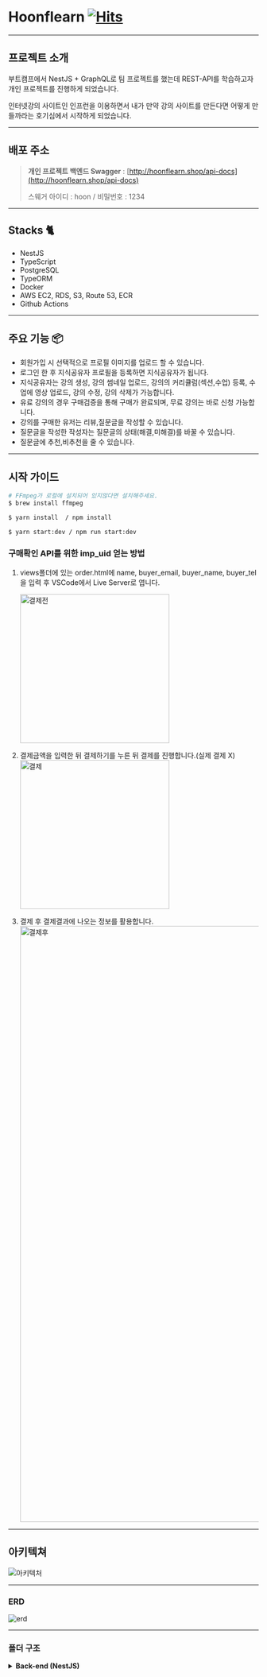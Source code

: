 # Hoonflearn [![Hits](https://hits.seeyoufarm.com/api/count/incr/badge.svg?url=https%3A%2F%2Fgithub.com%2Fhoon2-kim%2FNestJS-Hoonflearn&count_bg=%2379C83D&title_bg=%23555555&icon=&icon_color=%23E7E7E7&title=hits&edge_flat=false)](https://hits.seeyoufarm.com)

---

## 프로젝트 소개

부트캠프에서 NestJS + GraphQL로 팀 프로젝트를 했는데 REST-API를 학습하고자 개인 프로젝트를 진행하게 되었습니다.

인터넷강의 사이트인 인프런을 이용하면서 내가 만약 강의 사이트를 만든다면 어떻게 만들까라는 호기심에서 시작하게 되었습니다.

---

## 배포 주소

> **개인 프로젝트 백엔드 Swagger** : [http://hoonflearn.shop/api-docs](http://hoonflearn.shop/api-docs)<br>
>
> 스웨거 아이디 : hoon / 비밀번호 : 1234

---

## Stacks 🐈

- NestJS
- TypeScript
- PostgreSQL
- TypeORM
- Docker
- AWS EC2, RDS, S3, Route 53, ECR
- Github Actions

---

## 주요 기능 📦

- 회원가입 시 선택적으로 프로필 이미지를 업로드 할 수 있습니다.
- 로그인 한 후 지식공유자 프로필을 등록하면 지식공유자가 됩니다.
- 지식공유자는 강의 생성, 강의 썸네일 업로드, 강의의 커리큘럼(섹션,수업) 등록, 수업에 영상 업로드, 강의 수정, 강의 삭제가 가능합니다.
- 유료 강의의 경우 구매검증을 통해 구매가 완료되며, 무료 강의는 바로 신청 가능합니다.
- 강의를 구매한 유저는 리뷰,질문글을 작성할 수 있습니다.
- 질문글을 작성한 작성자는 질문글의 상태(해결,미해결)를 바꿀 수 있습니다.
- 질문글에 추천,비추천을 줄 수 있습니다.

---

## 시작 가이드

```bash
# FFmpeg가 로컬에 설치되어 있지않다면 설치해주세요.
$ brew install ffmpeg

$ yarn install  / npm install

$ yarn start:dev / npm run start:dev
```

### 구매확인 API를 위한 imp_uid 얻는 방법

1. views폴더에 있는 order.html에 name, buyer_email, buyer_name, buyer_tel을 입력 후 VSCode에서 Live Server로 엽니다.

   <img width="300" alt="결제전" src="https://github.com/hoon2-kim/NestJS-Hoonflearn/assets/107983013/90026ede-9f9c-4c50-9a91-bcbfe43e5a5e">

2. 결제금액을 입력한 뒤 결제하기를 누른 뒤 결제를 진행합니다.(실제 결제 X)
   <img width="300" alt="결제" src="https://github.com/hoon2-kim/NestJS-Hoonflearn/assets/107983013/291751eb-6bc9-4642-b50b-ab61299df6a4">

3. 결제 후 결제결과에 나오는 정보를 활용합니다.
   <img width="1200" alt="결제후" src="https://github.com/hoon2-kim/NestJS-Hoonflearn/assets/107983013/4f6d920e-ecd9-4b7a-a250-2b39e85928be">

---

## 아키텍쳐

![아키텍처](https://github.com/hoon2-kim/nestjs-postgresql-graphql-survey/assets/107983013/c5419509-8457-4ce4-8858-990b310786b7)

---

### ERD

![erd](https://github.com/hoon2-kim/nestjs-postgresql-graphql-survey/assets/107983013/d574ebde-dda7-4f0f-95f0-5882be723958)

---

### 폴더 구조

<details>
  <summary><b>Back-end (NestJS)</b></summary>

```
📦hoonflearn-server
 ┃ 📂.github
 ┃ ┣ 📂workflows
 ┃ ┃   ┗ 📜deploy.yml
 ┣ 📂src
 ┃ ┣ 📂auth
 ┃ ┃ ┣ 📂__tests__
 ┃ ┃ ┃ ┣ 📜auth.controller.spec.ts
 ┃ ┃ ┃ ┗ 📜auth.service.spec.ts
 ┃ ┃ ┣ 📂decorators
 ┃ ┃ ┃ ┣ 📜current-optionalUser.decorator.ts
 ┃ ┃ ┃ ┣ 📜current-user.decorator.ts
 ┃ ┃ ┃ ┗ 📜role-protected.decorator.ts
 ┃ ┃ ┣ 📂dtos
 ┃ ┃ ┃ ┗ 📂request
 ┃ ┃ ┃ ┃ ┗ 📜login-user.dto.ts
 ┃ ┃ ┣ 📂guards
 ┃ ┃ ┃ ┣ 📜at.guard.ts
 ┃ ┃ ┃ ┣ 📜public.guard.ts
 ┃ ┃ ┃ ┣ 📜role.guard.ts
 ┃ ┃ ┃ ┗ 📜rt.guard.ts
 ┃ ┃ ┣ 📂interfaces
 ┃ ┃ ┃ ┣ 📜auth.interface.ts
 ┃ ┃ ┃ ┗ 📜jwt-payload.interface.ts
 ┃ ┃ ┣ 📂strategies
 ┃ ┃ ┃ ┣ 📜jwt-at.strategy.ts
 ┃ ┃ ┃ ┗ 📜jwt-rt.strategy.ts
 ┃ ┃ ┣ 📂types
 ┃ ┃ ┃ ┗ 📜tokens.type.ts
 ┃ ┃ ┣ 📜auth.controller.ts
 ┃ ┃ ┣ 📜auth.module.ts
 ┃ ┃ ┣ 📜auth.service.ts
 ┃ ┃ ┗ 📜auth.swagger.ts
 ┃ ┣ 📂aws-s3
 ┃ ┃ ┣ 📜aws-s3.module.ts
 ┃ ┃ ┗ 📜aws-s3.service.ts
 ┃ ┣ 📂cart
 ┃ ┃ ┣ 📂__tests__
 ┃ ┃ ┃ ┣ 📜cart.controller.spec.ts
 ┃ ┃ ┃ ┗ 📜cart.service.spec.ts
 ┃ ┃ ┣ 📂dtos
 ┃ ┃ ┃ ┣ 📂request
 ┃ ┃ ┃ ┃ ┗ 📜create-cart.dto.ts
 ┃ ┃ ┃ ┗ 📂response
 ┃ ┃ ┃ ┃ ┗ 📜cart.response.dto.ts
 ┃ ┃ ┣ 📂entities
 ┃ ┃ ┃ ┗ 📜cart.entity.ts
 ┃ ┃ ┣ 📂interfaces
 ┃ ┃ ┃ ┗ 📜cart.interface.ts
 ┃ ┃ ┣ 📜cart.controller.ts
 ┃ ┃ ┣ 📜cart.module.ts
 ┃ ┃ ┣ 📜cart.service.ts
 ┃ ┃ ┗ 📜cart.swagger.ts
 ┃ ┣ 📂cart_course
 ┃ ┃ ┣ 📂__tests__
 ┃ ┃ ┃ ┗ 📜cart_course.service.spec.ts
 ┃ ┃ ┣ 📂entities
 ┃ ┃ ┃ ┗ 📜cart-course.entity.ts
 ┃ ┃ ┣ 📜cart_course.module.ts
 ┃ ┃ ┗ 📜cart_course.service.ts
 ┃ ┣ 📂category
 ┃ ┃ ┣ 📂__tests__
 ┃ ┃ ┃ ┣ 📜category.controller.spec.ts
 ┃ ┃ ┃ ┗ 📜category.service.spec.ts
 ┃ ┃ ┣ 📂dtos
 ┃ ┃ ┃ ┣ 📂request
 ┃ ┃ ┃ ┃ ┣ 📜create-category.dto.ts
 ┃ ┃ ┃ ┃ ┗ 📜update-category.dto.ts
 ┃ ┃ ┃ ┗ 📂response
 ┃ ┃ ┃ ┃ ┗ 📜category.response.dto.ts
 ┃ ┃ ┣ 📂entities
 ┃ ┃ ┃ ┗ 📜category.entity.ts
 ┃ ┃ ┣ 📂interfaces
 ┃ ┃ ┃ ┗ 📜category.interface.ts
 ┃ ┃ ┣ 📜category.controller.ts
 ┃ ┃ ┣ 📜category.module.ts
 ┃ ┃ ┣ 📜category.service.ts
 ┃ ┃ ┗ 📜category.swagger.ts
 ┃ ┣ 📂category_course
 ┃ ┃ ┣ 📂__tests__
 ┃ ┃ ┃ ┗ 📜category_course.service.spec.ts
 ┃ ┃ ┣ 📂dtos
 ┃ ┃ ┃ ┗ 📂response
 ┃ ┃ ┃ ┃ ┗ 📜category-course.response.dto.ts
 ┃ ┃ ┣ 📂entities
 ┃ ┃ ┃ ┗ 📜category-course.entitiy.ts
 ┃ ┃ ┣ 📂interfaces
 ┃ ┃ ┃ ┗ 📜category-course.interface.ts
 ┃ ┃ ┣ 📜category_course.module.ts
 ┃ ┃ ┗ 📜category_course.service.ts
 ┃ ┣ 📂common
 ┃ ┃ ┣ 📂dtos
 ┃ ┃ ┃ ┣ 📜page-meta.dto.ts
 ┃ ┃ ┃ ┣ 📜page-option.dto.ts
 ┃ ┃ ┃ ┗ 📜page.dto.ts
 ┃ ┃ ┣ 📂filters
 ┃ ┃ ┃ ┗ 📜http-api-exception.filter.ts
 ┃ ┃ ┣ 📂helpers
 ┃ ┃ ┃ ┣ 📜fileFilter.helper.ts
 ┃ ┃ ┃ ┗ 📜getVideoDuration.helper.ts
 ┃ ┃ ┗ 📂pipes
 ┃ ┃ ┃ ┗ 📜course-price.pipe.ts
 ┃ ┣ 📂config
 ┃ ┃ ┗ 📜database.ts
 ┃ ┣ 📂course
 ┃ ┃ ┣ 📂__tests__
 ┃ ┃ ┃ ┣ 📜course.controller.spec.ts
 ┃ ┃ ┃ ┗ 📜course.service.spec.ts
 ┃ ┃ ┣ 📂dtos
 ┃ ┃ ┃ ┣ 📂query
 ┃ ┃ ┃ ┃ ┗ 📜course-list.query.dto.ts
 ┃ ┃ ┃ ┣ 📂request
 ┃ ┃ ┃ ┃ ┣ 📜create-course.dto.ts
 ┃ ┃ ┃ ┃ ┗ 📜update-course.dto.ts
 ┃ ┃ ┃ ┗ 📂response
 ┃ ┃ ┃ ┃ ┗ 📜course.response.ts
 ┃ ┃ ┣ 📂entities
 ┃ ┃ ┃ ┗ 📜course.entity.ts
 ┃ ┃ ┣ 📂enums
 ┃ ┃ ┃ ┗ 📜course.enum.ts
 ┃ ┃ ┣ 📂interfaces
 ┃ ┃ ┃ ┗ 📜course.interface.ts
 ┃ ┃ ┣ 📜.DS_Store
 ┃ ┃ ┣ 📜course.controller.ts
 ┃ ┃ ┣ 📜course.module.ts
 ┃ ┃ ┣ 📜course.service.ts
 ┃ ┃ ┗ 📜course.swagger.ts
 ┃ ┣ 📂course_user
 ┃ ┃ ┣ 📂__tests__
 ┃ ┃ ┃ ┗ 📜course_user.service.spec.ts
 ┃ ┃ ┣ 📂dtos
 ┃ ┃ ┃ ┗ 📂response
 ┃ ┃ ┃ ┃ ┗ 📜course-user.response.dto.ts
 ┃ ┃ ┣ 📂entities
 ┃ ┃ ┃ ┗ 📜course-user.entity.ts
 ┃ ┃ ┣ 📂enums
 ┃ ┃ ┃ ┗ 📜course-user.enum.ts
 ┃ ┃ ┣ 📂interfaces
 ┃ ┃ ┃ ┗ 📜course-user.interface.ts
 ┃ ┃ ┣ 📜course-user.module.ts
 ┃ ┃ ┗ 📜course-user.service.ts
 ┃ ┣ 📂course_wish
 ┃ ┃ ┣ 📂__tests__
 ┃ ┃ ┃ ┗ 📜course_wish.service.spec.ts
 ┃ ┃ ┣ 📂dtos
 ┃ ┃ ┃ ┗ 📂response
 ┃ ┃ ┃ ┃ ┗ 📜course-wish.reponse.dto.ts
 ┃ ┃ ┣ 📂entities
 ┃ ┃ ┃ ┗ 📜course-wish.entity.ts
 ┃ ┃ ┣ 📂interfaces
 ┃ ┃ ┃ ┗ 📜course-wish.interface.ts
 ┃ ┃ ┣ 📜course_wish.module.ts
 ┃ ┃ ┗ 📜course_wish.service.ts
 ┃ ┣ 📂instructor
 ┃ ┃ ┣ 📂__tests__
 ┃ ┃ ┃ ┣ 📜instructor.controller.spec.ts
 ┃ ┃ ┃ ┗ 📜instructor.service.spec.ts
 ┃ ┃ ┣ 📂dtos
 ┃ ┃ ┃ ┣ 📂query
 ┃ ┃ ┃ ┃ ┗ 📜instructor.query.dto.ts
 ┃ ┃ ┃ ┗ 📂request
 ┃ ┃ ┃ ┃ ┣ 📜create-instructor.dto.ts
 ┃ ┃ ┃ ┃ ┗ 📜update-instructor.dto.ts
 ┃ ┃ ┣ 📂entities
 ┃ ┃ ┃ ┗ 📜instructor-profile.entity.ts
 ┃ ┃ ┣ 📂enums
 ┃ ┃ ┃ ┗ 📜instructor.enum.ts
 ┃ ┃ ┣ 📂interfaces
 ┃ ┃ ┃ ┗ 📜instructor.interface.ts
 ┃ ┃ ┣ 📜instructor.controller.ts
 ┃ ┃ ┣ 📜instructor.module.ts
 ┃ ┃ ┣ 📜instructor.service.ts
 ┃ ┃ ┗ 📜instructor.swagger.ts
 ┃ ┣ 📂lesson
 ┃ ┃ ┣ 📂__tests__
 ┃ ┃ ┃ ┣ 📜lesson.controller.spec.ts
 ┃ ┃ ┃ ┗ 📜lesson.service.spec.ts
 ┃ ┃ ┣ 📂dtos
 ┃ ┃ ┃ ┣ 📂request
 ┃ ┃ ┃ ┃ ┣ 📜create-lesson.dto.ts
 ┃ ┃ ┃ ┃ ┗ 📜update-lesson.dto.ts
 ┃ ┃ ┃ ┗ 📂response
 ┃ ┃ ┃ ┃ ┗ 📜lesson.response.dto.ts
 ┃ ┃ ┣ 📂entities
 ┃ ┃ ┃ ┗ 📜lesson.entity.ts
 ┃ ┃ ┣ 📂enums
 ┃ ┃ ┃ ┗ 📜lesson.enum.ts
 ┃ ┃ ┣ 📂interfaces
 ┃ ┃ ┃ ┗ 📜lesson.interface.ts
 ┃ ┃ ┣ 📜lesson.controller.ts
 ┃ ┃ ┣ 📜lesson.module.ts
 ┃ ┃ ┣ 📜lesson.service.ts
 ┃ ┃ ┗ 📜lesson.swagger.ts
 ┃ ┣ 📂order
 ┃ ┃ ┣ 📂__tests__
 ┃ ┃ ┃ ┣ 📜order.controller.spec.ts
 ┃ ┃ ┃ ┗ 📜order.service.spec.ts
 ┃ ┃ ┣ 📂dtos
 ┃ ┃ ┃ ┣ 📂query
 ┃ ┃ ┃ ┃ ┗ 📜order-list.query.dto.ts
 ┃ ┃ ┃ ┣ 📂request
 ┃ ┃ ┃ ┃ ┗ 📜create-order.dto.ts
 ┃ ┃ ┃ ┗ 📂response
 ┃ ┃ ┃ ┃ ┗ 📜order.response.dto.ts
 ┃ ┃ ┣ 📂entities
 ┃ ┃ ┃ ┗ 📜order.entity.ts
 ┃ ┃ ┣ 📂enums
 ┃ ┃ ┃ ┗ 📜order.enum.ts
 ┃ ┃ ┣ 📂interfaces
 ┃ ┃ ┃ ┗ 📜order.interface.ts
 ┃ ┃ ┣ 📜iamport.service.ts
 ┃ ┃ ┣ 📜order.controller.ts
 ┃ ┃ ┣ 📜order.module.ts
 ┃ ┃ ┣ 📜order.service.ts
 ┃ ┃ ┗ 📜order.swagger.ts
 ┃ ┣ 📂order_course
 ┃ ┃ ┣ 📂__tests__
 ┃ ┃ ┃ ┗ 📜order_course.service.spec.ts
 ┃ ┃ ┣ 📂dtos
 ┃ ┃ ┃ ┗ 📂response
 ┃ ┃ ┃ ┃ ┗ 📜order-course.response.dto.ts
 ┃ ┃ ┣ 📂entities
 ┃ ┃ ┃ ┗ 📜order-course.entity.ts
 ┃ ┃ ┣ 📂interfaces
 ┃ ┃ ┃ ┗ 📜order-course.interface.ts
 ┃ ┃ ┣ 📜order-course.module.ts
 ┃ ┃ ┗ 📜order-course.service.ts
 ┃ ┣ 📂question
 ┃ ┃ ┣ 📂__tests__
 ┃ ┃ ┃ ┣ 📜question.controller.spec.ts
 ┃ ┃ ┃ ┗ 📜question.service.spec.ts
 ┃ ┃ ┣ 📂dtos
 ┃ ┃ ┃ ┣ 📂query
 ┃ ┃ ┃ ┃ ┗ 📜question-list.query.dto.ts
 ┃ ┃ ┃ ┣ 📂request
 ┃ ┃ ┃ ┃ ┣ 📜create-question.dto.ts
 ┃ ┃ ┃ ┃ ┣ 📜question-status.dto.ts
 ┃ ┃ ┃ ┃ ┣ 📜question-vote.dto.ts
 ┃ ┃ ┃ ┃ ┗ 📜update-question.dto.ts
 ┃ ┃ ┃ ┗ 📂response
 ┃ ┃ ┃ ┃ ┗ 📜question.response.dto.ts
 ┃ ┃ ┣ 📂entities
 ┃ ┃ ┃ ┗ 📜question.entity.ts
 ┃ ┃ ┣ 📂enums
 ┃ ┃ ┃ ┗ 📜question.enum.ts
 ┃ ┃ ┣ 📂events
 ┃ ┃ ┃ ┗ 📜question-hit.event.ts
 ┃ ┃ ┣ 📂interfaces
 ┃ ┃ ┃ ┗ 📜question.interface.ts
 ┃ ┃ ┣ 📂listeners
 ┃ ┃ ┃ ┗ 📜question-hit.listener.ts
 ┃ ┃ ┣ 📜question.controller.ts
 ┃ ┃ ┣ 📜question.module.ts
 ┃ ┃ ┣ 📜question.service.ts
 ┃ ┃ ┗ 📜question.swagger.ts
 ┃ ┣ 📂question-comment
 ┃ ┃ ┣ 📂__tests__
 ┃ ┃ ┃ ┣ 📜question-comment.controller.spec.ts
 ┃ ┃ ┃ ┣ 📜question-comment.service.spec.ts
 ┃ ┃ ┃ ┣ 📜question-recomment.controller.spec.ts
 ┃ ┃ ┃ ┗ 📜question-recomment.service.spec.ts
 ┃ ┃ ┣ 📂dtos
 ┃ ┃ ┃ ┣ 📂request
 ┃ ┃ ┃ ┃ ┣ 📜create-question-comment.dto.ts
 ┃ ┃ ┃ ┃ ┗ 📜update-question-comment.dto.ts
 ┃ ┃ ┃ ┗ 📂response
 ┃ ┃ ┃ ┃ ┗ 📜question-comment.response.dto.ts
 ┃ ┃ ┣ 📂entities
 ┃ ┃ ┃ ┗ 📜question-comment.entity.ts
 ┃ ┃ ┣ 📂interfaces
 ┃ ┃ ┃ ┗ 📜question-comment.interface.ts
 ┃ ┃ ┣ 📂question-reComment
 ┃ ┃ ┃ ┣ 📂dtos
 ┃ ┃ ┃ ┃ ┗ 📂request
 ┃ ┃ ┃ ┃ ┃ ┣ 📜create-question-recomment.dto.ts
 ┃ ┃ ┃ ┃ ┃ ┗ 📜update-question-recomment.dto.ts
 ┃ ┃ ┃ ┣ 📜question-recomment.controller.ts
 ┃ ┃ ┃ ┗ 📜question-recomment.service.ts
 ┃ ┃ ┣ 📜question-comment.controller.ts
 ┃ ┃ ┣ 📜question-comment.module.ts
 ┃ ┃ ┣ 📜question-comment.service.ts
 ┃ ┃ ┗ 📜question-comment.swagger.ts
 ┃ ┣ 📂question-vote
 ┃ ┃ ┣ 📂__tests__
 ┃ ┃ ┃ ┗ 📜question-vote.service.spec.ts
 ┃ ┃ ┣ 📂entities
 ┃ ┃ ┃ ┗ 📜question-vote.entity.ts
 ┃ ┃ ┣ 📂enums
 ┃ ┃ ┃ ┗ 📜question-vote.enum.ts
 ┃ ┃ ┣ 📜question-vote.module.ts
 ┃ ┃ ┗ 📜question-vote.service.ts
 ┃ ┣ 📂review
 ┃ ┃ ┣ 📂__tests__
 ┃ ┃ ┃ ┣ 📜review.controller.spec.ts
 ┃ ┃ ┃ ┗ 📜review.service.spec.ts
 ┃ ┃ ┣ 📂dtos
 ┃ ┃ ┃ ┣ 📂query
 ┃ ┃ ┃ ┃ ┗ 📜review-list.query.dto.ts
 ┃ ┃ ┃ ┣ 📂request
 ┃ ┃ ┃ ┃ ┣ 📜create-review.dto.ts
 ┃ ┃ ┃ ┃ ┗ 📜update-review.dto.ts
 ┃ ┃ ┃ ┗ 📂response
 ┃ ┃ ┃ ┃ ┗ 📜review.response.dto.ts
 ┃ ┃ ┣ 📂entities
 ┃ ┃ ┃ ┗ 📜review.entity.ts
 ┃ ┃ ┣ 📂enums
 ┃ ┃ ┃ ┗ 📜review.enum.ts
 ┃ ┃ ┣ 📂interfaces
 ┃ ┃ ┃ ┗ 📜review.interface.ts
 ┃ ┃ ┣ 📜review.controller.ts
 ┃ ┃ ┣ 📜review.module.ts
 ┃ ┃ ┣ 📜review.service.ts
 ┃ ┃ ┗ 📜review.swagger.ts
 ┃ ┣ 📂review-comment
 ┃ ┃ ┣ 📂__tests__
 ┃ ┃ ┃ ┣ 📜review-comment.controller.spec.ts
 ┃ ┃ ┃ ┗ 📜review-comment.service.spec.ts
 ┃ ┃ ┣ 📂dtos
 ┃ ┃ ┃ ┣ 📂request
 ┃ ┃ ┃ ┃ ┣ 📜create-review-comment.dto.ts
 ┃ ┃ ┃ ┃ ┗ 📜update-review-comment.dto.ts
 ┃ ┃ ┃ ┗ 📂response
 ┃ ┃ ┃ ┃ ┗ 📜review-comment.response.dto.ts
 ┃ ┃ ┣ 📂entities
 ┃ ┃ ┃ ┗ 📜review-comment.entity.ts
 ┃ ┃ ┣ 📂interfaces
 ┃ ┃ ┃ ┗ 📜review-comment.interface.ts
 ┃ ┃ ┣ 📜review-comment.controller.ts
 ┃ ┃ ┣ 📜review-comment.module.ts
 ┃ ┃ ┣ 📜review-comment.service.ts
 ┃ ┃ ┗ 📜review-comment.swagger.ts
 ┃ ┣ 📂review-like
 ┃ ┃ ┣ 📂__tests__
 ┃ ┃ ┃ ┗ 📜review-like.service.spec.ts
 ┃ ┃ ┣ 📂entities
 ┃ ┃ ┃ ┗ 📜review-like.entity.ts
 ┃ ┃ ┣ 📜review-like.module.ts
 ┃ ┃ ┗ 📜review-like.service.ts
 ┃ ┣ 📂section
 ┃ ┃ ┣ 📂__tests__
 ┃ ┃ ┃ ┣ 📜section.controller.spec.ts
 ┃ ┃ ┃ ┗ 📜section.service.spec.ts
 ┃ ┃ ┣ 📂dtos
 ┃ ┃ ┃ ┣ 📂request
 ┃ ┃ ┃ ┃ ┣ 📜create-section.dto.ts
 ┃ ┃ ┃ ┃ ┗ 📜update-section.dto.ts
 ┃ ┃ ┃ ┗ 📂response
 ┃ ┃ ┃ ┃ ┗ 📜section.response.dto.ts
 ┃ ┃ ┣ 📂entities
 ┃ ┃ ┃ ┗ 📜section.entity.ts
 ┃ ┃ ┣ 📂interfaces
 ┃ ┃ ┃ ┗ 📜section.interface.ts
 ┃ ┃ ┣ 📜section.controller.ts
 ┃ ┃ ┣ 📜section.module.ts
 ┃ ┃ ┣ 📜section.service.ts
 ┃ ┃ ┗ 📜section.swagger.ts
 ┃ ┣ 📂user
 ┃ ┃ ┣ 📂__tests__
 ┃ ┃ ┃ ┣ 📜user.controller.spec.ts
 ┃ ┃ ┃ ┗ 📜user.service.spec.ts
 ┃ ┃ ┣ 📂dtos
 ┃ ┃ ┃ ┣ 📂query
 ┃ ┃ ┃ ┃ ┗ 📜user.query.dto.ts
 ┃ ┃ ┃ ┣ 📂request
 ┃ ┃ ┃ ┃ ┣ 📜create-user.dto.ts
 ┃ ┃ ┃ ┃ ┗ 📜update-user.dto.ts
 ┃ ┃ ┃ ┗ 📂response
 ┃ ┃ ┃ ┃ ┗ 📜user.response.ts
 ┃ ┃ ┣ 📂entities
 ┃ ┃ ┃ ┗ 📜user.entity.ts
 ┃ ┃ ┣ 📂enums
 ┃ ┃ ┃ ┗ 📜user.enum.ts
 ┃ ┃ ┣ 📂interfaces
 ┃ ┃ ┃ ┗ 📜user.interface.ts
 ┃ ┃ ┣ 📜user.controller.ts
 ┃ ┃ ┣ 📜user.module.ts
 ┃ ┃ ┣ 📜user.service.ts
 ┃ ┃ ┗ 📜user.swagger.ts
 ┃ ┣ 📂video
 ┃ ┃ ┣ 📂__tests__
 ┃ ┃ ┃ ┣ 📜video.controller.spec.ts
 ┃ ┃ ┃ ┗ 📜video.service.spec.ts
 ┃ ┃ ┣ 📂dtos
 ┃ ┃ ┃ ┗ 📂response
 ┃ ┃ ┃ ┃ ┗ 📜video.response.dto.ts
 ┃ ┃ ┣ 📂entities
 ┃ ┃ ┃ ┗ 📜video.entity.ts
 ┃ ┃ ┣ 📂interfaces
 ┃ ┃ ┃ ┗ 📜video.interface.ts
 ┃ ┃ ┣ 📜video.controller.ts
 ┃ ┃ ┣ 📜video.module.ts
 ┃ ┃ ┣ 📜video.service.ts
 ┃ ┃ ┗ 📜video.swagger.ts
 ┃ ┣ 📂voucher
 ┃ ┃ ┣ 📂__tests__
 ┃ ┃ ┃ ┣ 📜voucher.controller.spec.ts
 ┃ ┃ ┃ ┗ 📜voucher.service.spec.ts
 ┃ ┃ ┣ 📂dtos
 ┃ ┃ ┃ ┗ 📜create-voucher.dto.ts
 ┃ ┃ ┣ 📜voucher.controller.ts
 ┃ ┃ ┣ 📜voucher.module.ts
 ┃ ┃ ┣ 📜voucher.service.ts
 ┃ ┃ ┗ 📜voucher.swagger.ts
 ┃ ┣ 📜api-docs.swagger.ts
 ┃ ┣ 📜app.controller.ts
 ┃ ┣ 📜app.module.ts
 ┃ ┗ 📜main.ts
 ┣ 📂test
 ┃ ┣ 📜app.e2e-spec.ts
 ┃ ┗ 📜jest-e2e.json
 ┣ 📂views
 ┃ ┗ 📜order.html
 ┣ 📜.dockerignore
 ┣ 📜.env
 ┣ 📜.env.example
 ┣ 📜.env.prod
 ┣ 📜.eslintrc.js
 ┣ 📜.gitignore
 ┣ 📜.prettierrc
 ┣ 📜Dockerfile
 ┣ 📜README.md
 ┣ 📜nest-cli.json
 ┣ 📜package.json
 ┣ 📜tsconfig.build.json
 ┣ 📜tsconfig.json
 ┗ 📜yarn.lock
```

</details>
